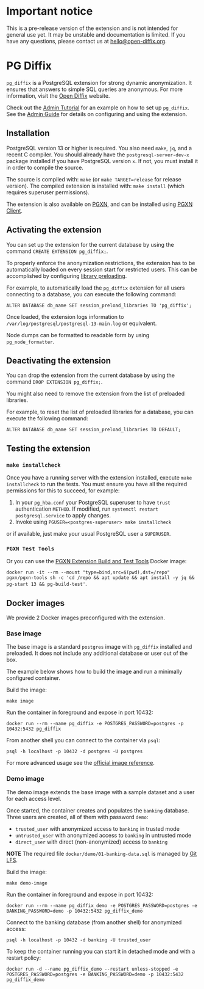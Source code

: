 # Important notice

This is a pre-release version of the extension and is not intended for general use yet.
It may be unstable and documentation is limited.
If you have any questions, please contact us at [hello@open-diffix.org](mailto:hello@open-diffix.org).

# PG Diffix

`pg_diffix` is a PostgreSQL extension for strong dynamic anonymization. It ensures that answers to simple SQL queries are anonymous. For more information, visit the [Open Diffix](https://www.open-diffix.org/) website.

Check out the [Admin Tutorial](docs/admin_tutorial.md) for an example on how to set up `pg_diffix`.
See the [Admin Guide](docs/admin_guide.md) for details on configuring and using the extension.

## Installation

PostgreSQL version 13 or higher is required. You also need `make`, `jq`, and a recent C compiler.
You should already have the `postgresql-server-dev-x` package installed if you have PostgreSQL version `x`.
If not, you must install it in order to compile the source.

The source is compiled with: `make` (or `make TARGET=release` for release version).
The compiled extension is installed with: `make install` (which requires superuser permissions).

The extension is also available on [PGXN](https://pgxn.org/dist/pg_diffix/), and can be installed using
[PGXN Client](https://pgxn.github.io/pgxnclient/).

## Activating the extension

You can set up the extension for the current database by using the command `CREATE EXTENSION pg_diffix;`.

To properly enforce the anonymization restrictions, the extension has to be automatically loaded on
every session start for restricted users. This can be accomplished by configuring
[library preloading](https://www.postgresql.org/docs/current/runtime-config-client.html#RUNTIME-CONFIG-CLIENT-PRELOAD).

For example, to automatically load the `pg_diffix` extension for all users connecting to a database,
you can execute the following command:

`ALTER DATABASE db_name SET session_preload_libraries TO 'pg_diffix';`

Once loaded, the extension logs information to `/var/log/postgresql/postgresql-13-main.log` or equivalent.

Node dumps can be formatted to readable form by using `pg_node_formatter`.

## Deactivating the extension

You can drop the extension from the current database by using the command `DROP EXTENSION pg_diffix;`.

You might also need to remove the extension from the list of preloaded libraries.

For example, to reset the list of preloaded libraries for a database, you can execute the following command:

`ALTER DATABASE db_name SET session_preload_libraries TO DEFAULT;`

## Testing the extension

### `make installcheck`

Once you have a running server with the extension installed, execute `make installcheck` to run the tests.
You must ensure you have all the required permissions for this to succeed, for example:

1. In your `pg_hba.conf` your PostgreSQL superuser to have `trust` authentication `METHOD`.
   If modified, run `systemctl restart postgresql.service` to apply changes.
2. Invoke using `PGUSER=<postgres-superuser> make installcheck`

or if available, just make your usual PostgreSQL user a `SUPERUSER`.

### `PGXN Test Tools`

Or you can use the [PGXN Extension Build and Test Tools](https://github.com/pgxn/docker-pgxn-tools) Docker image:

`docker run -it --rm --mount "type=bind,src=$(pwd),dst=/repo" pgxn/pgxn-tools sh -c 'cd /repo && apt update && apt install -y jq && pg-start 13 && pg-build-test'`.

## Docker images

We provide 2 Docker images preconfigured with the extension.

### Base image

The base image is a standard `postgres` image with `pg_diffix` installed and preloaded.
It does not include any additional database or user out of the box.

The example below shows how to build the image and run a minimally configured container.

Build the image:

`make image`

Run the container in foreground and expose in port 10432:

`docker run --rm --name pg_diffix -e POSTGRES_PASSWORD=postgres -p 10432:5432 pg_diffix`

From another shell you can connect to the container via `psql`:

`psql -h localhost -p 10432 -d postgres -U postgres`

For more advanced usage see the [official image reference](https://hub.docker.com/_/postgres).

### Demo image

The demo image extends the base image with a sample dataset and a user for each access level.

Once started, the container creates and populates the `banking` database.
Three users are created, all of them with password `demo`:
  - `trusted_user` with anonymized access to `banking` in trusted mode
  - `untrusted_user` with anonymized access to `banking` in untrusted mode
  - `direct_user` with direct (non-anonymized) access to `banking`

**NOTE** The required file `docker/demo/01-banking-data.sql` is managed by [Git LFS](https://git-lfs.github.com).

Build the image:

`make demo-image`

Run the container in foreground and expose in port 10432:

`docker run --rm --name pg_diffix_demo -e POSTGRES_PASSWORD=postgres -e BANKING_PASSWORD=demo -p 10432:5432 pg_diffix_demo`

Connect to the banking database (from another shell) for anonymized access:

`psql -h localhost -p 10432 -d banking -U trusted_user`

To keep the container running you can start it in detached mode and with a restart policy:

`docker run -d --name pg_diffix_demo --restart unless-stopped -e POSTGRES_PASSWORD=postgres -e BANKING_PASSWORD=demo -p 10432:5432 pg_diffix_demo`
